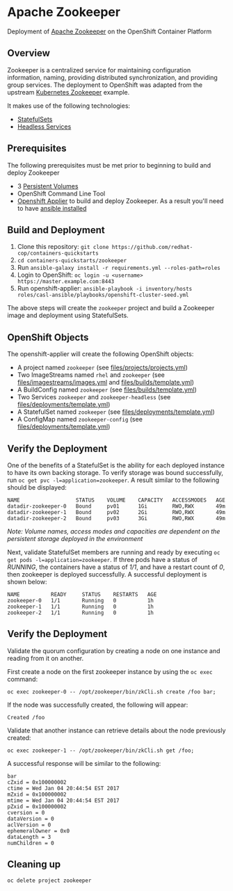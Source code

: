 Apache Zookeeper
============

Deployment of [Apache Zookeeper](https://zookeeper.apache.org/) on the OpenShift Container Platform

## Overview

Zookeeper is a centralized service for maintaining configuration information, naming, providing distributed synchronization, and providing group services. The deployment to OpenShift was adapted from the upstream [Kubernetes Zookeeper](https://github.com/kubernetes/contrib/tree/master/statefulsets/zookeeper) example.

It makes use of the following technologies:

* [StatefulSets](http://kubernetes.io/docs/concepts/abstractions/controllers/statefulsets/) 
* [Headless Services](http://kubernetes.io/docs/user-guide/services/#headless-services)

## Prerequisites

The following prerequisites must be met prior to beginning to build and deploy Zookeeper

* 3 [Persistent Volumes](https://docs.openshift.com/container-platform/3.3/architecture/additional_concepts/storage.html#architecture-additional-concepts-storage)
* OpenShift Command Line Tool
* [Openshift Applier](https://github.com/redhat-cop/casl-ansible/tree/master/roles/openshift-applier) to build and deploy Zookeeper. As a result you'll need to have [ansible installed](http://docs.ansible.com/ansible/latest/intro_installation.html)

## Build and Deployment

1. Clone this repository: `git clone https://github.com/redhat-cop/containers-quickstarts`
2. `cd containers-quickstarts/zookeeper`
3. Run `ansible-galaxy install -r requirements.yml --roles-path=roles`
4. Login to OpenShift: `oc login -u <username> https://master.example.com:8443`
5. Run openshift-applier: `ansible-playbook -i inventory/hosts roles/casl-ansible/playbooks/openshift-cluster-seed.yml`

The above steps will create the `zookeeper` project and build a Zookeeper image and deployment using StatefulSets.

## OpenShift Objects

The openshift-applier will create the following OpenShift objects:
* A project named `zookeeper` (see [files/projects/projects.yml](files/projects/projects.yml))
* Two ImageStreams named `rhel` and `zookeeper` (see [files/imagestreams/images.yml](files/imagestreams/image.yml) and [files/builds/template.yml](files/builds/template.yml))
* A BuildConfig named `zookeeper` (see [files/builds/template.yml](/files/builds/template.yml))
* Two Services `zookeeper` and `zookeeper-headless` (see [files/deployments/template.yml](files/deployments/template.yml))
* A StatefulSet named `zookeeper` (see [files/deployments/template.yml](files/deployments/template.yml))
* A ConfigMap named `zookeeper-config` (see [files/deployments/template.yml](files/deployments/template.yml))

## Verify the Deployment

One of the benefits of a StatefulSet is the ability for each deployed instance to have its own backing storage. To verify storage was bound successfully, run `oc get pvc -l=application=zookeeper`. A result similar to the following should be displayed:

```
NAME                  STATUS    VOLUME    CAPACITY   ACCESSMODES   AGE
datadir-zookeeper-0   Bound     pv01      1Gi        RWO,RWX       49m
datadir-zookeeper-1   Bound     pv02      2Gi        RWO,RWX       49m
datadir-zookeeper-2   Bound     pv03      3Gi        RWO,RWX       49m
```

*Note: Volume names, access modes and capacities are dependent on the persistent storage deployed in the environment*

Next, validate StatefulSet members are running and ready by executing `oc get pods -l=application=zookeeper`.  If three pods have a status of *RUNNING*, the containers have a status of *1/1*, and have a restart count of *0*, then zookeeper is deployed successfully. A successful deployment is shown below:

```
NAME          READY     STATUS    RESTARTS   AGE
zookeeper-0   1/1       Running   0          1h
zookeeper-1   1/1       Running   0          1h
zookeeper-2   1/1       Running   0          1h
```

## Verify the Deployment

Validate the quorum configuration by creating a node on one instance and reading from it on another. 

First create a node on the first zookeeper instance by using the `oc exec` command:

```
oc exec zookeeper-0 -- /opt/zookeeper/bin/zkCli.sh create /foo bar;
```

If the node was successfully created, the following will appear:

```
Created /foo
```

Validate that another instance can retrieve details about the node previously created:

```
oc exec zookeeper-1 -- /opt/zookeeper/bin/zkCli.sh get /foo;
```

A successful response will be similar to the following:

```
bar
cZxid = 0x100000002
ctime = Wed Jan 04 20:44:54 EST 2017
mZxid = 0x100000002
mtime = Wed Jan 04 20:44:54 EST 2017
pZxid = 0x100000002
cversion = 0
dataVersion = 0
aclVersion = 0
ephemeralOwner = 0x0
dataLength = 3
numChildren = 0
```

## Cleaning up
`oc delete project zookeeper`
